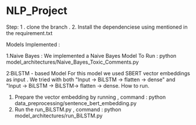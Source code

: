 # NLP_Project
Step:
1 . clone the branch .
2. Install the dependenciese using mentioned in the requirement.txt

Models Implemented :

1.Naive Bayes :
  We implemented a Naive Bayes Model
  To Run : python model_architectures/Naive_Bayes_Toxic_Comments.py 


2:BiLSTM - based Model
  For this model we used SBERT vector embeddings as input . We tried with both "Input -> BiLSTM -> flatten -> dense"  and "Input -> BiLSTM -> BiLSTM-> flatten ->     dense.
  How to run.
  1) Prepare the vector embedding by running , command : python data_preprocessing/sentence_bert_embedding.py
  2) Run the run_BiLSTM.py , command : python model_architectures/run_BiLSTM.py
 

